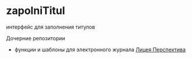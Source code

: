 # zapolniTitul
интерфейс для заполнения титулов

Дочерние репозитории
* функции и шаблоны для электронного журнала [Лицея Перспектива](https://github.com/kontur32/lipers-zt)
